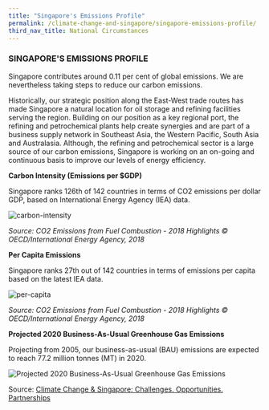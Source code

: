 ```yaml
---
title: "Singapore's Emissions Profile"
permalink: /climate-change-and-singapore/singapore-emissions-profile/
third_nav_title: National Circumstances
---
```


### SINGAPORE'S EMISSIONS PROFILE

Singapore contributes around 0.11 per cent of global emissions. We are nevertheless taking steps to reduce our carbon emissions.

Historically, our strategic position along the East-West trade routes has made Singapore a natural location for oil storage and refining facilities serving the region. Building on our position as a key regional port, the refining and petrochemical plants help create synergies and are part of a business supply network in Southeast Asia, the Western Pacific, South Asia and Australasia. Although, the refining and petrochemical sector is a large source of our carbon emissions, Singapore is working on an on-going and continuous basis to improve our levels of energy efficiency.

**Carbon Intensity (Emissions per $GDP)**

Singapore ranks 126th of 142 countries in terms of CO2 emissions per dollar GDP, based on International Energy Agency (IEA) data.

![carbon-intensity](https://www.nccs.gov.sg/images/default-source/default-album/carbon-intensity.png "carbon-intensity")

*Source: CO2 Emissions from Fuel Combustion - 2018 Highlights © OECD/International Energy Agency, 2018*

**Per Capita Emissions**

Singapore ranks 27th out of 142 countries in terms of emissions per capita based on the latest IEA data.

![per-capita](https://www.nccs.gov.sg/images/default-source/default-album/per-capita.png "per-capita")

*Source: CO2 Emissions from Fuel Combustion - 2018 Highlights © OECD/International Energy Agency, 2018*

**Projected 2020 Business-As-Usual Greenhouse Gas Emissions**

Projecting from 2005, our business-as-usual (BAU) emissions are expected to reach 77.2 million tonnes (MT) in 2020.

![Projected 2020 Business-As-Usual Greenhouse Gas Emissions](https://www.nccs.gov.sg/images/default-source/default-album/projected-2020-business-as-usual-greenhouse-gas-emissions.gif "Projected 2020 Business-As-Usual Greenhouse Gas Emissions")

Source: [<a href="/pdf/national-climate-change-strategy.pdf" target="_blank">Climate Change & Singapore: Challenges. Opportunities. Partnerships</a>](/pdf/national-climate-change-strategy.pdf)
